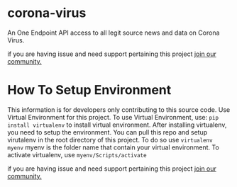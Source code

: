 # corona-virus
 An One Endpoint API access to all legit source news and data on Corona Virus.
 
 if you are having issue and need support pertaining this project [join our community.](https://chat.whatsapp.com/CdkwftPkW7l25x9yfvUuji)
 
 # How To Setup Environment
 This information is for developers only contributing to this source code.
 Use Virtual Environment for this project.
 To use Virtual Environment, use: `pip install virtualenv` to install virtual environment.
 After installing virtualenv, you need to setup the environment. You can pull this repo and setup virutalenv in the root directory of this project.
To do so use `virtualenv myenv` myenv is the folder name that contain your virtual environment.
To activate virtualenv, use `myenv/Scripts/activate` 
 



if you are having issue and need support pertaining this project [join our community.](https://chat.whatsapp.com/CdkwftPkW7l25x9yfvUuji)
